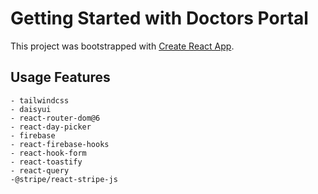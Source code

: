 # Getting Started with Doctors Portal

This project was bootstrapped with [Create React App](https://github.com/facebook/create-react-app).

## Usage Features

    - tailwindcss
    - daisyui
    - react-router-dom@6
    - react-day-picker
    - firebase
    - react-firebase-hooks
    - react-hook-form
    - react-toastify
    - react-query
    -@stripe/react-stripe-js
